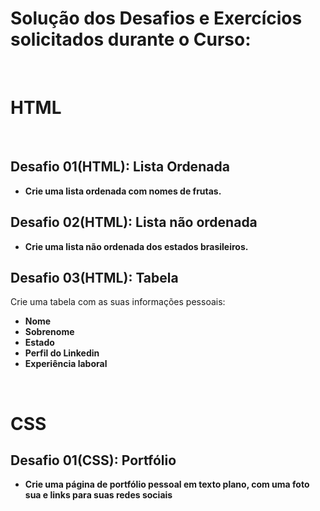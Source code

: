 # Solução dos Desafios e Exercícios solicitados durante o Curso:
<br>

# HTML
<br>

## Desafio 01(HTML): Lista Ordenada
* <strong>Crie uma lista ordenada com nomes de frutas.</strong>

## Desafio 02(HTML): Lista não ordenada
* <strong>Crie uma lista não ordenada dos estados brasileiros.</strong>

## Desafio 03(HTML): Tabela
Crie uma tabela com as suas informações pessoais:
<strong>
* Nome
* Sobrenome
* Estado
* Perfil do Linkedin
* Experiência laboral</strong>

<br>

# CSS

## Desafio 01(CSS): Portfólio
* <strong> Crie uma página de portfólio pessoal em texto plano, com uma foto sua e links para suas redes sociais</strong>